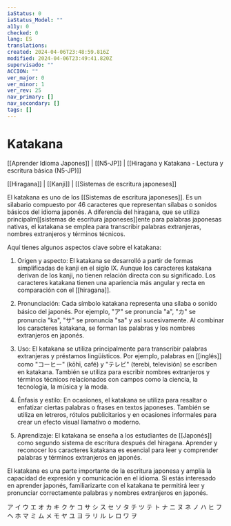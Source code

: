 ```yaml
---
iaStatus: 0
iaStatus_Model: ""
a11y: 0
checked: 0
lang: ES
translations: 
created: 2024-04-06T23:48:59.816Z
modified: 2024-04-06T23:49:41.820Z
supervisado: ""
ACCION: ""
ver_major: 0
ver_minor: 1
ver_rev: 25
nav_primary: []
nav_secondary: []
tags: []
---
```

# Katakana

[[Aprender Idioma Japones]] | [[N5-JP]] | [[Hiragana y Katakana - Lectura y escritura básica (N5-JP)]]

[[Hiragana]] | [[Kanji]] | [[Sistemas de escritura japoneses]]

El katakana es uno de los [[Sistemas de escritura japoneses]]. Es un silabario compuesto por 46 caracteres que representan sílabas o sonidos básicos del idioma japonés. A diferencia del hiragana, que se utiliza principalm[[sistemas de escritura japoneses]]ente para palabras japonesas nativas, el katakana se emplea para transcribir palabras extranjeras, nombres extranjeros y términos técnicos.

Aquí tienes algunos aspectos clave sobre el katakana:

1.  Origen y aspecto: El katakana se desarrolló a partir de formas simplificadas de kanji en el siglo IX. Aunque los caracteres katakana derivan de los kanji, no tienen relación directa con su significado. Los caracteres katakana tienen una apariencia más angular y recta en comparación con el [[hiragana]].
    
2.  Pronunciación: Cada símbolo katakana representa una sílaba o sonido básico del japonés. Por ejemplo, "ア" se pronuncia "a", "カ" se pronuncia "ka", "サ" se pronuncia "sa" y así sucesivamente. Al combinar los caracteres katakana, se forman las palabras y los nombres extranjeros en japonés.
    
3.  Uso: El katakana se utiliza principalmente para transcribir palabras extranjeras y préstamos lingüísticos. Por ejemplo, palabras en [[inglés]] como "コーヒー" (kōhī, café) y "テレビ" (terebi, televisión) se escriben en katakana. También se utiliza para escribir nombres extranjeros y términos técnicos relacionados con campos como la ciencia, la tecnología, la música y la moda.
    
4.  Énfasis y estilo: En ocasiones, el katakana se utiliza para resaltar o enfatizar ciertas palabras o frases en textos japoneses. También se utiliza en letreros, rótulos publicitarios y en ocasiones informales para crear un efecto visual llamativo o moderno.
    
5.  Aprendizaje: El katakana se enseña a los estudiantes de [[Japonés]] como segundo sistema de escritura después del hiragana. Aprender y reconocer los caracteres katakana es esencial para leer y comprender palabras y términos extranjeros en japonés.
    
El katakana es una parte importante de la escritura japonesa y amplía la capacidad de expresión y comunicación en el idioma. Si estás interesado en aprender japonés, familiarizarte con el katakana te permitirá leer y pronunciar correctamente palabras y nombres extranjeros en japonés.

ア イ ウ エ オ カ キ ク ケ コ サ シ ス セ ソ タ チ ツ テ ト ナ ニ ヌ ネ ノ ハ ヒ フ ヘ ホ マ ミ ム メ モ ヤ ユ ヨ ラ リ ル レ ロ ワ ヲ